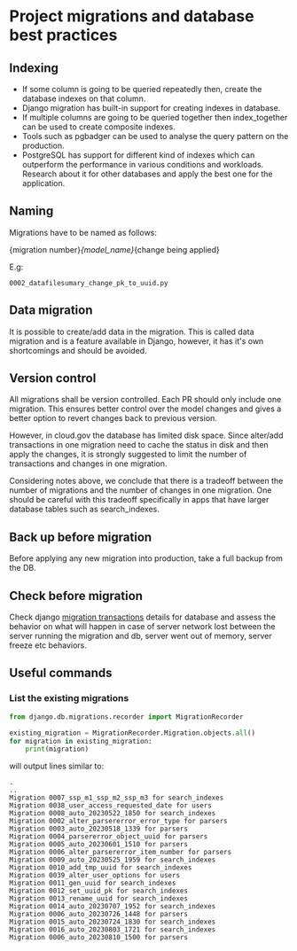 # Project migrations and database best practices

## Indexing

- If some column is going to be queried repeatedly then, create the database indexes on that column.
- Django migration has built-in support for creating indexes in database.
- If multiple columns are going to be queried together then index_together can be used to create composite indexes.
- Tools such as pgbadger can be used to analyse the query pattern on the production.
- PostgreSQL has support for different kind of indexes which can outperform the performance in various conditions and workloads. Research about it for other databases and apply the best one for the application.

## Naming

Migrations have to be named as follows:

{migration number}_{model_name}_{change being applied}

E.g:

```shell
0002_datafilesumary_change_pk_to_uuid.py
```


## Data migration

It is possible to create/add data in the migration. This is called data migration and is a feature available in Django, however, it has it's own shortcomings and should be avoided.

## Version control

All migrations shall be version controlled. Each PR should only include one migration. This ensures better control over the model changes and gives a better option to revert changes back to previous version.

However, in cloud.gov the database has limited disk space. Since alter/add transactions in one migration need to cache the status in disk and then apply the changes, it is strongly suggested to limit the number of transactions and changes in one migration. 

Considering notes above, we conclude that there is a tradeoff between the number of migrations and the number of changes in one migration. One should be careful with this tradeoff specifically in apps that have larger database tables such as search_indexes.

## Back up before migration

Before applying any new migration into production, take a full backup from the DB.

## Check before migration

Check django [migration transactions](https://docs.djangoproject.com/en/3.2/topics/migrations/#transactions) details for database and assess the behavior on what will happen in case of server network lost between the server running the migration and db, server went out of memory, server freeze etc behaviors.

## Useful commands

### List the existing migrations

```python
from django.db.migrations.recorder import MigrationRecorder

existing_migration = MigrationRecorder.Migration.objects.all()
for migration in existing_migration:
    print(migration)
```

will output lines similar to:

```
.
..
Migration 0007_ssp_m1_ssp_m2_ssp_m3 for search_indexes                       
Migration 0038_user_access_requested_date for users
Migration 0008_auto_20230522_1850 for search_indexes
Migration 0002_alter_parsererror_error_type for parsers
Migration 0003_auto_20230518_1339 for parsers
Migration 0004_parsererror_object_uuid for parsers
Migration 0005_auto_20230601_1510 for parsers
Migration 0006_alter_parsererror_item_number for parsers
Migration 0009_auto_20230525_1959 for search_indexes
Migration 0010_add_tmp_uuid for search_indexes
Migration 0039_alter_user_options for users
Migration 0011_gen_uuid for search_indexes
Migration 0012_set_uuid_pk for search_indexes
Migration 0013_rename_uuid for search_indexes
Migration 0014_auto_20230707_1952 for search_indexes
Migration 0006_auto_20230726_1448 for parsers
Migration 0015_auto_20230724_1830 for search_indexes
Migration 0016_auto_20230803_1721 for search_indexes
Migration 0006_auto_20230810_1500 for parsers
```
